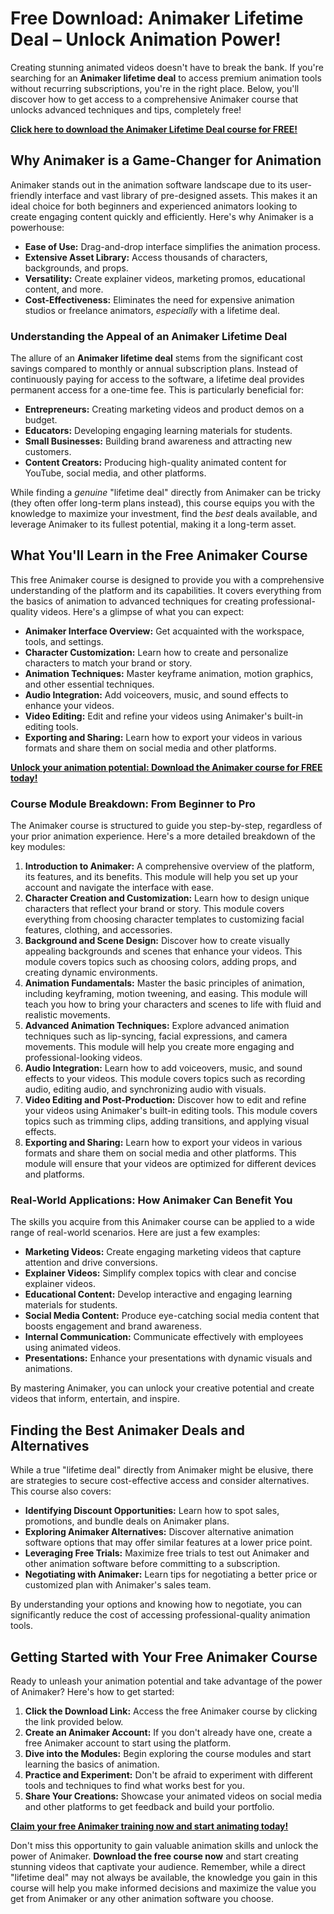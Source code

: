 # Free Download: Animaker Lifetime Deal – Unlock Animation Power!

Creating stunning animated videos doesn't have to break the bank. If you're searching for an **Animaker lifetime deal** to access premium animation tools without recurring subscriptions, you're in the right place. Below, you'll discover how to get access to a comprehensive Animaker course that unlocks advanced techniques and tips, completely free!

[**Click here to download the Animaker Lifetime Deal course for FREE!**](https://udemywork.com/animaker-lifetime-deal)

## Why Animaker is a Game-Changer for Animation

Animaker stands out in the animation software landscape due to its user-friendly interface and vast library of pre-designed assets. This makes it an ideal choice for both beginners and experienced animators looking to create engaging content quickly and efficiently. Here's why Animaker is a powerhouse:

*   **Ease of Use:** Drag-and-drop interface simplifies the animation process.
*   **Extensive Asset Library:** Access thousands of characters, backgrounds, and props.
*   **Versatility:** Create explainer videos, marketing promos, educational content, and more.
*   **Cost-Effectiveness:** Eliminates the need for expensive animation studios or freelance animators, *especially* with a lifetime deal.

### Understanding the Appeal of an Animaker Lifetime Deal

The allure of an **Animaker lifetime deal** stems from the significant cost savings compared to monthly or annual subscription plans. Instead of continuously paying for access to the software, a lifetime deal provides permanent access for a one-time fee. This is particularly beneficial for:

*   **Entrepreneurs:** Creating marketing videos and product demos on a budget.
*   **Educators:** Developing engaging learning materials for students.
*   **Small Businesses:** Building brand awareness and attracting new customers.
*   **Content Creators:** Producing high-quality animated content for YouTube, social media, and other platforms.

While finding a *genuine* "lifetime deal" directly from Animaker can be tricky (they often offer long-term plans instead), this course equips you with the knowledge to maximize your investment, find the *best* deals available, and leverage Animaker to its fullest potential, making it a long-term asset.

## What You'll Learn in the Free Animaker Course

This free Animaker course is designed to provide you with a comprehensive understanding of the platform and its capabilities. It covers everything from the basics of animation to advanced techniques for creating professional-quality videos. Here's a glimpse of what you can expect:

*   **Animaker Interface Overview:** Get acquainted with the workspace, tools, and settings.
*   **Character Customization:** Learn how to create and personalize characters to match your brand or story.
*   **Animation Techniques:** Master keyframe animation, motion graphics, and other essential techniques.
*   **Audio Integration:** Add voiceovers, music, and sound effects to enhance your videos.
*   **Video Editing:** Edit and refine your videos using Animaker's built-in editing tools.
*   **Exporting and Sharing:** Learn how to export your videos in various formats and share them on social media and other platforms.

[**Unlock your animation potential: Download the Animaker course for FREE today!**](https://udemywork.com/animaker-lifetime-deal)

### Course Module Breakdown: From Beginner to Pro

The Animaker course is structured to guide you step-by-step, regardless of your prior animation experience. Here's a more detailed breakdown of the key modules:

1.  **Introduction to Animaker:** A comprehensive overview of the platform, its features, and its benefits. This module will help you set up your account and navigate the interface with ease.
2.  **Character Creation and Customization:** Learn how to design unique characters that reflect your brand or story. This module covers everything from choosing character templates to customizing facial features, clothing, and accessories.
3.  **Background and Scene Design:** Discover how to create visually appealing backgrounds and scenes that enhance your videos. This module covers topics such as choosing colors, adding props, and creating dynamic environments.
4.  **Animation Fundamentals:** Master the basic principles of animation, including keyframing, motion tweening, and easing. This module will teach you how to bring your characters and scenes to life with fluid and realistic movements.
5.  **Advanced Animation Techniques:** Explore advanced animation techniques such as lip-syncing, facial expressions, and camera movements. This module will help you create more engaging and professional-looking videos.
6.  **Audio Integration:** Learn how to add voiceovers, music, and sound effects to your videos. This module covers topics such as recording audio, editing audio, and synchronizing audio with visuals.
7.  **Video Editing and Post-Production:** Discover how to edit and refine your videos using Animaker's built-in editing tools. This module covers topics such as trimming clips, adding transitions, and applying visual effects.
8.  **Exporting and Sharing:** Learn how to export your videos in various formats and share them on social media and other platforms. This module will ensure that your videos are optimized for different devices and platforms.

### Real-World Applications: How Animaker Can Benefit You

The skills you acquire from this Animaker course can be applied to a wide range of real-world scenarios. Here are just a few examples:

*   **Marketing Videos:** Create engaging marketing videos that capture attention and drive conversions.
*   **Explainer Videos:** Simplify complex topics with clear and concise explainer videos.
*   **Educational Content:** Develop interactive and engaging learning materials for students.
*   **Social Media Content:** Produce eye-catching social media content that boosts engagement and brand awareness.
*   **Internal Communication:** Communicate effectively with employees using animated videos.
*   **Presentations:** Enhance your presentations with dynamic visuals and animations.

By mastering Animaker, you can unlock your creative potential and create videos that inform, entertain, and inspire.

## Finding the Best Animaker Deals and Alternatives

While a true "lifetime deal" directly from Animaker might be elusive, there are strategies to secure cost-effective access and consider alternatives. This course also covers:

*   **Identifying Discount Opportunities:** Learn how to spot sales, promotions, and bundle deals on Animaker plans.
*   **Exploring Animaker Alternatives:** Discover alternative animation software options that may offer similar features at a lower price point.
*   **Leveraging Free Trials:** Maximize free trials to test out Animaker and other animation software before committing to a subscription.
*   **Negotiating with Animaker:** Learn tips for negotiating a better price or customized plan with Animaker's sales team.

By understanding your options and knowing how to negotiate, you can significantly reduce the cost of accessing professional-quality animation tools.

## Getting Started with Your Free Animaker Course

Ready to unleash your animation potential and take advantage of the power of Animaker? Here's how to get started:

1.  **Click the Download Link:** Access the free Animaker course by clicking the link provided below.
2.  **Create an Animaker Account:** If you don't already have one, create a free Animaker account to start using the platform.
3.  **Dive into the Modules:** Begin exploring the course modules and start learning the basics of animation.
4.  **Practice and Experiment:** Don't be afraid to experiment with different tools and techniques to find what works best for you.
5.  **Share Your Creations:** Showcase your animated videos on social media and other platforms to get feedback and build your portfolio.

[**Claim your free Animaker training now and start animating today!**](https://udemywork.com/animaker-lifetime-deal)

Don't miss this opportunity to gain valuable animation skills and unlock the power of Animaker. **Download the free course now** and start creating stunning videos that captivate your audience. Remember, while a direct "lifetime deal" may not always be available, the knowledge you gain in this course will help you make informed decisions and maximize the value you get from Animaker or any other animation software you choose.
